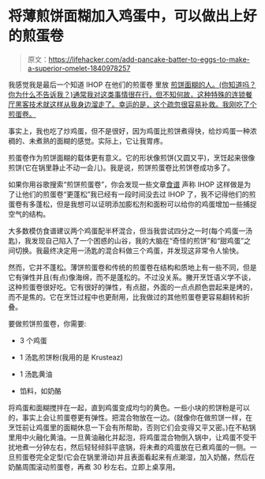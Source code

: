 # 将薄煎饼面糊加入鸡蛋中，可以做出上好的煎蛋卷

> 原文：<https://lifehacker.com/add-pancake-batter-to-eggs-to-make-a-superior-omelet-1840978257>

我感觉我是最后一个知道 IHOP 在他们的煎蛋卷 里放 [煎饼面糊的人。(你知道吗？你为什么不告诉我？)通常我对这类事情很在行，但不知何故，这种特殊的连锁餐厅黑客技术就这样从我身边溜走了。幸运的是，这个疏忽很容易补救。我刚吃了个煎蛋卷。](https://www.huffpost.com/entry/ihop-omelet-copycat-recipe_n_5808b166e4b0180a36e96abb)



事实上，我也吃了炒鸡蛋，但不是很好，因为鸡蛋比煎饼煮得快，给炒鸡蛋一种浓稠的、未煮熟的面糊的感觉。实际上，它让我胃疼。

煎蛋卷作为煎饼面糊的载体更有意义。它的形状像煎饼(又圆又平)，烹饪起来很像煎饼(它在锅里静止不动一会儿)。我是说，煎饼煎蛋卷比煎饼卷成功多了。

如果你用谷歌搜索“煎饼煎蛋卷”，你会发现一些文章[食谱](https://www.myrecipes.com/extracrispy/mix-pancake-batter-into-your-omelet-the-ihop-way) 声称 IHOP 这样做是为了让他们的煎蛋卷“更蓬松”我已经有一段时间没去过 IHOP 了，我不记得他们的煎蛋卷有多蓬松，但是我想可以证明添加膨松剂和面粉可以给你的鸡蛋增加一些捕捉空气的结构。

大多数模仿食谱建议两个鸡蛋配半杯混合，但当我尝试四分之一时(每个鸡蛋一汤匙)，我发现自己陷入了一个困惑的山谷，我的大脑在“奇怪的煎饼”和“甜鸡蛋”之间切换。我最终决定用一汤匙的混合料做三个鸡蛋，并发现这非常令人愉快。

然而，它并不蓬松。薄饼煎蛋卷和传统的煎蛋卷在结构和质地上有一些不同，但是它有弹性并且(有点)像海绵，而不是蓬松的。不过没关系。撇开烹饪语义学不谈，这种煎蛋卷很好吃。它有很好的弹性，有点甜，外面的一点点颜色尝起来是烤的，而不是焦的。它在烹饪过程中也更耐用，比我做过的其他煎蛋卷更容易翻转和折叠。

要做煎饼煎蛋卷，你需要:

*   3 个鸡蛋

*   1 汤匙煎饼粉(我用的是 Krusteaz)
*   1 汤匙黄油
*   馅料，如奶酪

将鸡蛋和面糊搅拌在一起，直到鸡蛋变成均匀的黄色。一些小块的煎饼粉是可以的，事实上会让煎蛋卷更有弹性。把混合物放在一边。(就像你在做煎饼一样，在烹饪前让鸡蛋里的面糊休息一下会有所帮助，否则它们会变得又平又密。)在不粘锅里用中火融化黄油。一旦黄油融化并起泡，将鸡蛋混合物倒入锅中，让鸡蛋不受干扰地煮一分钟左右，然后轻轻倾斜平底锅，将未煮的鸡蛋放在已煮鸡蛋的一侧。一旦煎蛋卷完全定型(它会在锅里滑动)并且表面看起来有点潮湿，加入奶酪，然后在奶酪周围滚动煎蛋卷，再煮 30 秒左右。立即上桌享用。